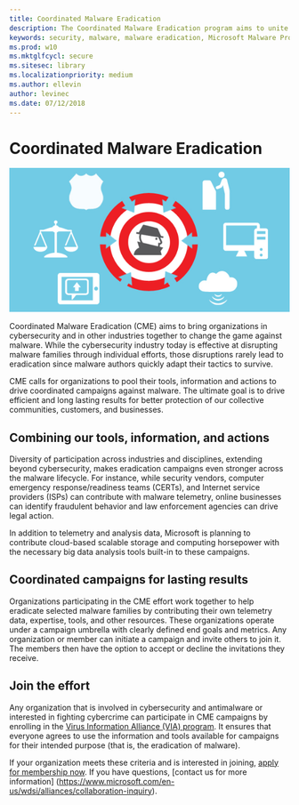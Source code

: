 ```yaml
---
title: Coordinated Malware Eradication
description: The Coordinated Malware Eradication program aims to unite security organizations to disrupt the malware ecosystem.
keywords: security, malware, malware eradication, Microsoft Malware Protection Center, MMPC
ms.prod: w10
ms.mktglfcycl: secure
ms.sitesec: library
ms.localizationpriority: medium
ms.author: ellevin
author: levinec
ms.date: 07/12/2018
---
```

# Coordinated Malware Eradication

![coordinated-malware-eradication](images/CoordinatedMalware.png)

Coordinated Malware Eradication (CME) aims to bring organizations in cybersecurity and in other industries together to change the game against malware. While the cybersecurity industry today is effective at disrupting malware families through individual efforts, those disruptions rarely lead to eradication since malware authors quickly adapt their tactics to survive.

CME calls for organizations to pool their tools, information and actions to drive coordinated campaigns against malware. The ultimate goal is to drive efficient and long lasting results for better protection of our collective communities, customers, and businesses.

## Combining our tools, information, and actions

Diversity of participation across industries and disciplines, extending beyond cybersecurity, makes eradication campaigns even stronger across the malware lifecycle. For instance, while security vendors, computer emergency response/readiness teams (CERTs), and Internet service providers (ISPs) can contribute with malware telemetry, online businesses can identify fraudulent behavior and law enforcement agencies can drive legal action.

In addition to telemetry and analysis data, Microsoft is planning to contribute cloud-based scalable storage and computing horsepower with the necessary big data analysis tools built-in to these campaigns.

## Coordinated campaigns for lasting results

Organizations participating in the CME effort work together to help eradicate selected malware families by contributing their own telemetry data, expertise, tools, and other resources. These organizations operate under a campaign umbrella with clearly defined end goals and metrics. Any organization or member can initiate a campaign and invite others to join it. The members then have the option to accept or decline the invitations they receive.

## Join the effort

Any organization that is involved in cybersecurity and antimalware or interested in fighting cybercrime can participate in CME campaigns by enrolling in the [Virus Information Alliance (VIA) program](virus-information-alliance-criteria.md). It ensures that everyone agrees to use the information and tools available for campaigns for their intended purpose (that is, the eradication of malware).

If your organization meets these criteria and is interested in joining, [apply for membership now](https://www.microsoft.com/en-us/wdsi/alliances/apply-alliance-membership). If you have questions, [contact us for more information] (https://www.microsoft.com/en-us/wdsi/alliances/collaboration-inquiry).